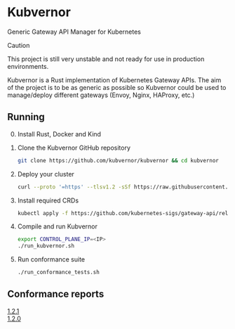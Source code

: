 # Kubvernor
Generic Gateway API Manager for Kubernetes

>[!CAUTION]
This project is still very unstable and not ready for use in production environments. 

Kubvernor is a Rust implementation of Kubernetes Gateway APIs. The aim of the project is to be as generic as possible so Kubvernor could be used to manage/deploy different gateways (Envoy, Nginx, HAProxy, etc.)


## Running 

0. Install Rust, Docker and Kind

1. Clone the Kubvernor GitHub repository
   ```bash
   git clone https://github.com/kubvernor/kubvernor && cd kubvernor
   ```

2. Deploy your cluster
   ```bash
   curl --proto '=https' --tlsv1.2 -sSf https://raw.githubusercontent.com/kubernetes-sigs/gateway-api/refs/heads/main/hack/implementations/common/create-cluster.sh | sh

   ```

3. Install required CRDs
    ```bash
    kubectl apply -f https://github.com/kubernetes-sigs/gateway-api/releases/download/v1.2.1/standard-install.yaml
    ```


4. Compile and run Kubvernor
    ```bash         
   export CONTROL_PLANE_IP=<IP>
   ./run_kubvernor.sh 
   
   ```
5. Run conformance suite
    ```bash
    ./run_conformance_tests.sh
    ```


## Conformance reports
[1.2.1](./conformance/kubvernor-conformance-output-1.2.1.yaml)  
[1.2.0](./conformance/kubvernor-conformance-output-1.2.0.yaml)

